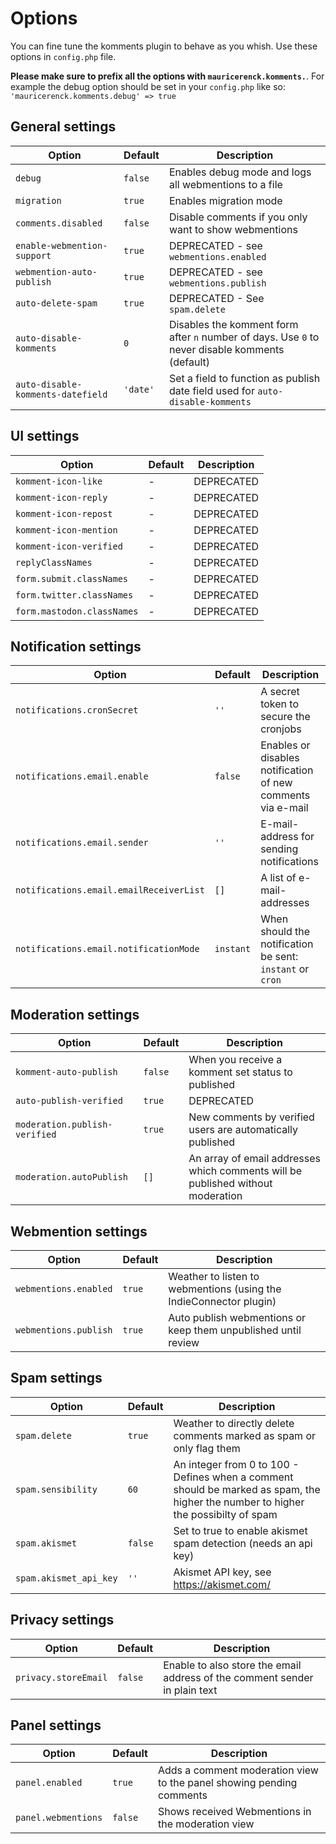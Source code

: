 # Options

You can fine tune the komments plugin to behave as you whish. Use these options in `config.php` file.

**Please make sure to prefix all the options with `mauricerenck.komments.`**. For example the debug option should be set in your `config.php` like so: `'mauricerenck.komments.debug' => true`

## General settings

| Option                            | Default  | Description                                                                                     |
| --------------------------------- | -------- | ----------------------------------------------------------------------------------------------- |
| `debug`                           | `false`  | Enables debug mode and logs all webmentions to a file                                           |
| `migration`                       | `true `  | Enables migration mode                                                                          |
| `comments.disabled`               | `false`  | Disable comments if you only want to show webmentions                                           |
| `enable-webmention-support`       | `true`   | DEPRECATED - see `webmentions.enabled`                                                          |
| `webmention-auto-publish`         | `true`   | DEPRECATED - see `webmentions.publish`                                                          |
| `auto-delete-spam`                | `true`   | DEPRECATED - See `spam.delete`                                                                  |
| `auto-disable-komments`           | `0`      | Disables the komment form after `n` number of days. Use `0` to never disable komments (default) |
| `auto-disable-komments-datefield` | `'date'` | Set a field to function as publish date field used for `auto-disable-komments`                  |

## UI settings

| Option                     | Default | Description |
| -------------------------- | ------- | ----------- |
| `komment-icon-like`        | -       | DEPRECATED  |
| `komment-icon-reply`       | -       | DEPRECATED  |
| `komment-icon-repost`      | -       | DEPRECATED  |
| `komment-icon-mention`     | -       | DEPRECATED  |
| `komment-icon-verified`    | -       | DEPRECATED  |
| `replyClassNames`          | -       | DEPRECATED  |
| `form.submit.classNames`   | -       | DEPRECATED  |
| `form.twitter.classNames`  | -       | DEPRECATED  |
| `form.mastodon.classNames` | -       | DEPRECATED  |

## Notification settings

| Option                                  | Default   | Description                                                 |
| --------------------------------------- | --------- | ----------------------------------------------------------- |
| `notifications.cronSecret`              | `''`      | A secret token to secure the cronjobs                       |
| `notifications.email.enable`            | `false`   | Enables or disables notification of new comments via e-mail |
| `notifications.email.sender`            | `''`      | E-mail-address for sending notifications                    |
| `notifications.email.emailReceiverList` | `[]`      | A list of e-mail-addresses                                  |
| `notifications.email.notificationMode`  | `instant` | When should the notification be sent: `instant` or `cron`   |

## Moderation settings

| Option                        | Default | Description                                                                     |
| ----------------------------- | ------- | ------------------------------------------------------------------------------- |
| `komment-auto-publish`        | `false` | When you receive a komment set status to published                              |
| `auto-publish-verified`       | `true`  | DEPRECATED                                                                      |
| `moderation.publish-verified` | `true`  | New comments by verified users are automatically published                      |
| `moderation.autoPublish`      | `[]`    | An array of email addresses which comments will be published without moderation |

## Webmention settings

| Option                | Default | Description                                                        |
| --------------------- | ------- | ------------------------------------------------------------------ |
| `webmentions.enabled` | `true`  | Weather to listen to webmentions (using the IndieConnector plugin) |
| `webmentions.publish` | `true`  | Auto publish webmentions or keep them unpublished until review     |

## Spam settings

| Option                 | Default | Description                                                                                                                        |
| ---------------------- | ------- | ---------------------------------------------------------------------------------------------------------------------------------- |
| `spam.delete`          | `true`  | Weather to directly delete comments marked as spam or only flag them                                                               |
| `spam.sensibility`     | `60`    | An integer from 0 to 100 - Defines when a comment should be marked as spam, the higher the number to higher the possibilty of spam |
| `spam.akismet`         | `false` | Set to true to enable akismet spam detection (needs an api key)                                                                    |
| `spam.akismet_api_key` | `''`    | Akismet API key, see https://akismet.com/                                                                                          |

## Privacy settings

| Option               | Default | Description                                                                |
| -------------------- | ------- | -------------------------------------------------------------------------- |
| `privacy.storeEmail` | `false` | Enable to also store the email address of the comment sender in plain text |

## Panel settings

| Option              | Default | Description                                                          |
| ------------------- | ------- | -------------------------------------------------------------------- |
| `panel.enabled`     | `true`  | Adds a comment moderation view to the panel showing pending comments |
| `panel.webmentions` | `false` | Shows received Webmentions in the moderation view                    |
